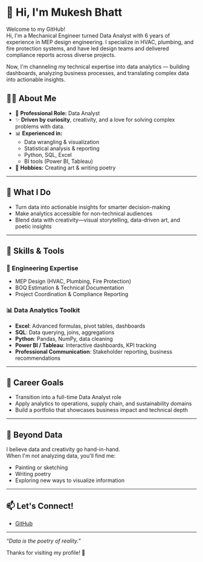 # 👋 Hi, I'm Mukesh Bhatt

Welcome to my GitHub!  
Hi, I'm a Mechanical Engineer turned Data Analyst with 6 years of experience in MEP design engineering. I specialize in HVAC, plumbing, and fire protection systems, and have led design teams and delivered compliance reports across diverse projects.

Now, I'm channeling my technical expertise into data analytics — building dashboards, analyzing business processes, and translating complex data into actionable insights.

## 🧑‍💻 About Me

- 🎯 **Professional Role:** Data Analyst   
- ✨ **Driven by curiosity**, creativity, and a love for solving complex problems with data.
- 📊 **Experienced in:**  
  - Data wrangling & visualization  
  - Statistical analysis & reporting  
  - Python, SQL, Excel  
  - BI tools (Power BI, Tableau)
- 🎨 **Hobbies:** Creating art & writing poetry

---

## 🚀 What I Do

- Turn data into actionable insights for smarter decision-making
- Make analytics accessible for non-technical audiences
- Blend data with creativity—visual storytelling, data-driven art, and poetic insights

---

## 🧠 Skills & Tools

### 💼 Engineering Expertise
- MEP Design (HVAC, Plumbing, Fire Protection)
- BOQ Estimation & Technical Documentation
- Project Coordination & Compliance Reporting

### 📊 Data Analytics Toolkit
- **Excel**: Advanced formulas, pivot tables, dashboards
- **SQL**: Data querying, joins, aggregations
- **Python**: Pandas, NumPy, data cleaning
- **Power BI / Tableau**: Interactive dashboards, KPI tracking
- **Professional Communication**: Stakeholder reporting, business recommendations

---

## 🎯 Career Goals
- Transition into a full-time Data Analyst role
- Apply analytics to operations, supply chain, and sustainability domains
- Build a portfolio that showcases business impact and technical depth

---

## 🎨 Beyond Data

I believe data and creativity go hand-in-hand.  
When I'm not analyzing data, you'll find me:

- Painting or sketching
- Writing poetry
- Exploring new ways to visualize information

---

## 📫 Let's Connect!

- [GitHub](https://github.com/mukeshbhatt71868)

---

*“Data is the poetry of reality.”*

Thanks for visiting my profile! 🌟
